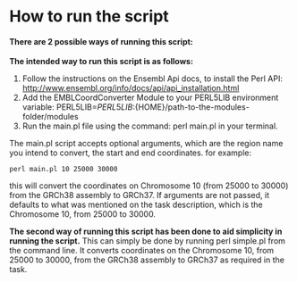 # How to run the script

#### There are 2 possible ways of running this script:

**The intended way to run this script is as follows:**

1. Follow the instructions on the Ensembl Api docs, to install the Perl API:
http://www.ensembl.org/info/docs/api/api_installation.html
2. Add the EMBLCoordConverter Module to your PERL5LIB environment variable:
PERL5LIB=${PERL5LIB}:${HOME}/path-to-the-modules-folder/modules
3. Run the main.pl file using the command: perl main.pl in your terminal.

The main.pl script accepts optional arguments, which are the region name you intend to convert, the start and end coordinates.
for example: 
```
perl main.pl 10 25000 30000
```
this will convert the coordinates on Chromosome 10 (from 25000 to 30000) from the GRCh38 assembly to GRCh37.
If arguments are not passed, it defaults to what was mentioned on the task description, which is the Chromosome 10, from 25000 to 30000.

**The second way of running this script has been done to aid simplicity in running the script.**
This can simply be done by running perl simple.pl from the command line. It converts coordinates on the Chromosome 10, from 25000 to 30000, from the 
GRCh38 assembly to GRCh37 as required in the task.

